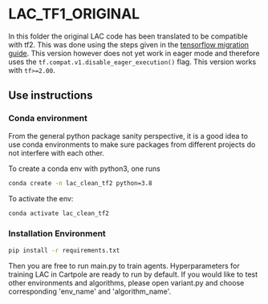 # LAC_TF1_ORIGINAL

In this folder the original LAC code has been translated to be compatible with tf2.
This was done using the steps given in the
[tensorflow migration guide](https://www.tensorflow.org/guide/migrate). This version
however does not yet work in eager mode and therefore uses the
`tf.compat.v1.disable_eager_execution()` flag. This version works with `tf>=2.00`.

## Use instructions

### Conda environment

From the general python package sanity perspective, it is a good idea to use conda environments to make sure packages from different projects do not interfere with each other.

To create a conda env with python3, one runs

```bash
conda create -n lac_clean_tf2 python=3.8
```

To activate the env:

```bash
conda activate lac_clean_tf2
```

### Installation Environment

```bash
pip install -r requirements.txt
```

Then you are free to run main.py to train agents. Hyperparameters for training LAC in Cartpole are ready to run by default. If you would like to test other environments and algorithms, please open variant.py and choose corresponding 'env_name' and 'algorithm_name'.
